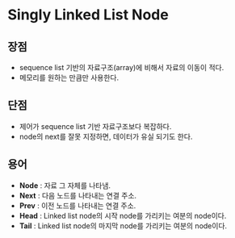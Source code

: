 # Singly Linked List Node

## 장점
- sequence list 기반의 자료구조(array)에 비해서 자료의 이동이 적다.
- 메모리를 원하는 만큼만 사용한다.

## 단점
- 제어가 sequence list 기반 자료구조보다 복잡하다.
- node의 next를 잘못 지정하면, 데이터가 유실 되기도 한다.

## 용어
- **Node** : 자료 그 자체를 나타냄.
- **Next** : 다음 노드를 나타내는 연결 주소.
- **Prev** : 이전 노드를 나타내는 연결 주소.
- **Head** : Linked list node의 시작 node를 가리키는 여분의 node이다.
- **Tail** : Linked list node의 마지막 node를 가리키는 여분의 node이다.
